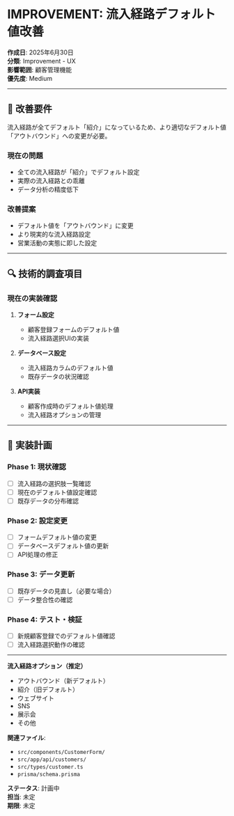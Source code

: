 # IMPROVEMENT: 流入経路デフォルト値改善

**作成日**: 2025年6月30日  
**分類**: Improvement - UX  
**影響範囲**: 顧客管理機能  
**優先度**: Medium  

---

## 🎯 改善要件

流入経路が全てデフォルト「紹介」になっているため、より適切なデフォルト値「アウトバウンド」への変更が必要。

### **現在の問題**
- 全ての流入経路が「紹介」でデフォルト設定
- 実際の流入経路との乖離
- データ分析の精度低下

### **改善提案**
- デフォルト値を「アウトバウンド」に変更
- より現実的な流入経路設定
- 営業活動の実態に即した設定

---

## 🔍 技術的調査項目

### **現在の実装確認**
1. **フォーム設定**
   - 顧客登録フォームのデフォルト値
   - 流入経路選択UIの実装

2. **データベース設定**
   - 流入経路カラムのデフォルト値
   - 既存データの状況確認

3. **API実装**
   - 顧客作成時のデフォルト値処理
   - 流入経路オプションの管理

---

## 🎯 実装計画

### **Phase 1: 現状確認**
- [ ] 流入経路の選択肢一覧確認
- [ ] 現在のデフォルト値設定確認
- [ ] 既存データの分布確認

### **Phase 2: 設定変更**
- [ ] フォームデフォルト値の変更
- [ ] データベースデフォルト値の更新
- [ ] API処理の修正

### **Phase 3: データ更新**
- [ ] 既存データの見直し（必要な場合）
- [ ] データ整合性の確認

### **Phase 4: テスト・検証**
- [ ] 新規顧客登録でのデフォルト値確認
- [ ] 流入経路選択動作の確認

---

**流入経路オプション（推定）**
- アウトバウンド（新デフォルト）
- 紹介（旧デフォルト）
- ウェブサイト
- SNS
- 展示会
- その他

**関連ファイル**: 
- `src/components/CustomerForm/`
- `src/app/api/customers/`
- `src/types/customer.ts`
- `prisma/schema.prisma`

**ステータス**: 計画中  
**担当**: 未定  
**期限**: 未定